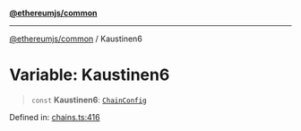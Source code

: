 [**@ethereumjs/common**](../README.md)

***

[@ethereumjs/common](../README.md) / Kaustinen6

# Variable: Kaustinen6

> `const` **Kaustinen6**: [`ChainConfig`](../interfaces/ChainConfig.md)

Defined in: [chains.ts:416](https://github.com/Dargon789/ethereumjs-monorepo/blob/master/packages/common/src/chains.ts#L416)
